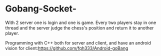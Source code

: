 # Gobang-Socket-

With 2 server one is login and one is game.
Every two players stay in one thread and the server judge the chess's position and return it to another player.

Programming with C++ both for server and client, and have an android vision for client:https://github.com/fqh333/Android-goBang
